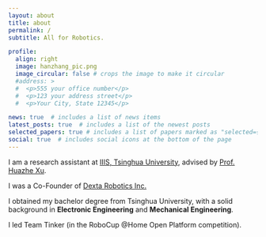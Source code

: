 ```yaml
---
layout: about
title: about
permalink: /
subtitle: All for Robotics.

profile:
  align: right
  image: hanzhang_pic.png
  image_circular: false # crops the image to make it circular
  #address: >
  #  <p>555 your office number</p>
  #  <p>123 your address street</p>
  #  <p>Your City, State 12345</p>

news: true  # includes a list of news items
latest_posts: true  # includes a list of the newest posts
selected_papers: true # includes a list of papers marked as "selected={true}"
social: true  # includes social icons at the bottom of the page
---
```


I am a research assistant at [IIIS, Tsinghua University](https://iiis.tsinghua.edu.cn/en/), advised by [Prof. Huazhe Xu](http://hxu.rocks/index.html).

I was a Co-Founder of [Dexta Robotics Inc.](https://www.dextarobotics.com/)

I obtained my bachelor degree from Tsinghua University, with a solid background in **Electronic Engineering** and **Mechanical Engineering**.

I led Team Tinker (in the RoboCup @Home Open Platform competition).